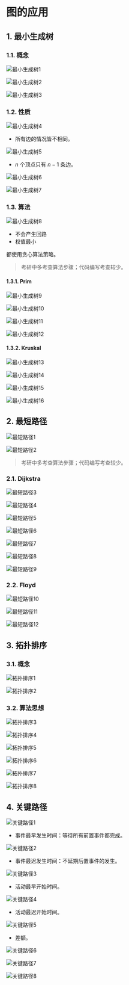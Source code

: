 # 图的应用

## 1. 最小生成树

### 1.1. 概念

![最小生成树1](mst1.jpg)

![最小生成树2](mst2.jpg)

![最小生成树3](mst3.jpg)

### 1.2. 性质

![最小生成树4](mst4.jpg)

- 所有边的情况皆不相同。

![最小生成树5](mst5.jpg)

- $n$ 个顶点只有 $n-1$ 条边。

![最小生成树6](mst6.jpg)

![最小生成树7](mst7.jpg)

### 1.3. 算法

![最小生成树8](mst8.jpg)

- 不会产生回路
- 权值最小

都使用贪心算法策略。

> 考研中多考查算法步骤；代码编写考查较少。

#### 1.3.1. Prim

![最小生成树9](mst9.jpg)

![最小生成树10](mst10.jpg)

![最小生成树11](mst11.jpg)

![最小生成树12](mst12.jpg)

#### 1.3.2. Kruskal

![最小生成树13](mst13.jpg)

![最小生成树14](mst14.jpg)

![最小生成树15](mst15.jpg)

![最小生成树16](mst16.jpg)

## 2. 最短路径

![最短路径1](sp1.jpg)

![最短路径2](sp2.jpg)

> 考研中多考查算法步骤；代码编写考查较少。

### 2.1. Dijkstra

![最短路径3](sp3.jpg)

![最短路径4](sp4.jpg)

![最短路径5](sp5.jpg)

![最短路径6](sp6.jpg)

![最短路径7](sp7.jpg)

![最短路径8](sp8.jpg)

![最短路径9](sp9.jpg)

### 2.2. Floyd

![最短路径10](sp10.jpg)

![最短路径11](sp11.jpg)

![最短路径12](sp12.jpg)

## 3. 拓扑排序

### 3.1. 概念

![拓扑排序1](ts1.jpg)

![拓扑排序2](ts2.jpg)

### 3.2. 算法思想

![拓扑排序3](ts3.jpg)

![拓扑排序4](ts4.jpg)

![拓扑排序5](ts5.jpg)

![拓扑排序6](ts6.jpg)

![拓扑排序7](ts7.jpg)

![拓扑排序8](ts8.jpg)

## 4. 关键路径

![关键路径1](cp1.jpg)

- 事件最早发生时间：等待所有前置事件都完成。

![关键路径2](cp2.jpg)

- 事件最迟发生时间：不延期后置事件的发生。

![关键路径3](cp3.jpg)

- 活动最早开始时间。

![关键路径4](cp4.jpg)

- 活动最迟开始时间。

![关键路径5](cp5.jpg)

- 差额。

![关键路径6](cp6.jpg)

![关键路径7](cp7.jpg)

![关键路径8](cp8.jpg)
